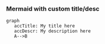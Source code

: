 ### Mermaid with custom title/desc

```mermaid
graph
   accTitle: My title here
   accDescr: My description here
   A-->B
```
